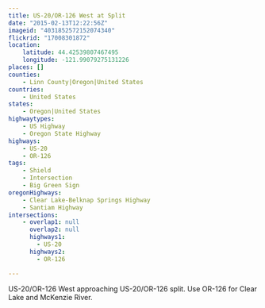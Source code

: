 ```yaml
---
title: US-20/OR-126 West at Split
date: "2015-02-13T12:22:56Z"
imageid: "4031852572152074340"
flickrid: "17008301872"
location:
    latitude: 44.42539807467495
    longitude: -121.99079275131226
places: []
counties:
    - Linn County|Oregon|United States
countries:
    - United States
states:
    - Oregon|United States
highwaytypes:
    - US Highway
    - Oregon State Highway
highways:
    - US-20
    - OR-126
tags:
    - Shield
    - Intersection
    - Big Green Sign
oregonHighways:
    - Clear Lake-Belknap Springs Highway
    - Santiam Highway
intersections:
    - overlap1: null
      overlap2: null
      highways1:
        - US-20
      highways2:
        - OR-126

---
```

US-20/OR-126 West approaching US-20/OR-126 split.  Use OR-126 for Clear Lake and McKenzie River.